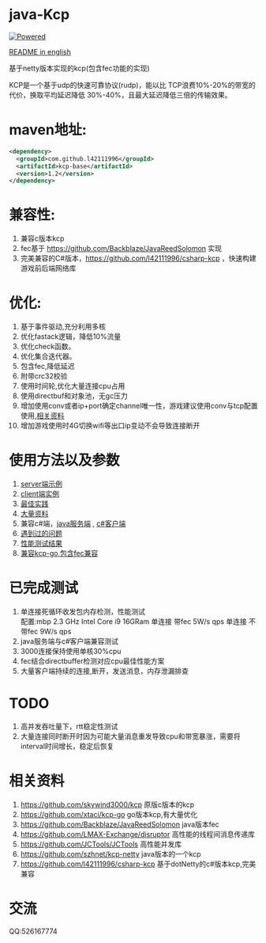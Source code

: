 # java-Kcp

[![Powered][2]][1]

[1]: https://github.com/skywind3000/kcp
[2]: http://skywind3000.github.io/word/images/kcp.svg

[README in english](https://github.com/l42111996/java-Kcp/blob/master/README.en.md)

基于netty版本实现的kcp(包含fec功能的实现)

KCP是一个基于udp的快速可靠协议(rudp)，能以比 TCP浪费10%-20%的带宽的代价，换取平均延迟降低 30%-40%，且最大延迟降低三倍的传输效果。

# maven地址:

```xml
<dependency>
  <groupId>com.github.l42111996</groupId>
  <artifactId>kcp-base</artifactId>
  <version>1.2</version>
</dependency>
```

# 兼容性:
1. 兼容c版本kcp
2. fec基于 https://github.com/Backblaze/JavaReedSolomon 实现
3. 完美兼容的C#版本，https://github.com/l42111996/csharp-kcp ，快速构建游戏前后端网络库

# 优化:
1. 基于事件驱动,充分利用多核
2. 优化fastack逻辑，降低10%流量
3. 优化check函数。
4. 优化集合迭代器。
5. 包含fec,降低延迟
6. 附带crc32校验
7. 使用时间轮,优化大量连接cpu占用
8. 使用directbuf和对象池，无gc压力
9. 增加使用conv或者ip+port确定channel唯一性，游戏建议使用conv与tcp配置使用,[相关资料](https://github.com/skywind3000/kcp/wiki/Cooperate-With-Tcp-Server)
10. 增加游戏使用时4G切换wifi等出口ip变动不会导致连接断开


# 使用方法以及参数
1. [server端示例](https://github.com/l42111996/java-Kcp/blob/master/kcp-example/src/main/java/test/KcpRttExampleServer.java)
2. [client端实例](https://github.com/l42111996/java-Kcp/blob/master/kcp-example/src/main/java/test/KcpRttExampleClient.java)
3. [最佳实践](https://github.com/skywind3000/kcp/wiki/KCP-Best-Practice)
4. [大量资料](https://github.com/skywind3000/kcp)
5. 兼容c#端，[java服务端](https://github.com/l42111996/java-Kcp/blob/master/kcp-example/src/main/java/test/Kcp4sharpExampleServer.java) , [c#客户端](https://github.com/l42111996/csharp-kcp/blob/master/example-Kcp/KcpRttExampleClient.cs)
6. [遇到过的问题](https://github.com/l42111996/java-Kcp/blob/master/QA.md)
7. [性能测试结果](https://github.com/l42111996/java-Kcp/blob/master/Benchmark.md)
8. [兼容kcp-go,包含fec兼容](https://github.com/l42111996/java-Kcp/blob/master/kcp-example/src/main/java/test/Kcp4GoExampleClient.java)

# 已完成测试
1. 单连接死循环收发包内存检测，性能测试  
配置:mbp 2.3 GHz Intel Core i9 16GRam
单连接 带fec 5W/s qps
单连接 不带fec  9W/s qps
2. java服务端与c#客户端兼容测试
3. 3000连接保持使用单核30%cpu
4. fec结合directbuffer检测对应cpu最佳性能方案
5. 大量客户端持续的连接,断开，发送消息，内存泄漏排查



# TODO 
1. 高并发吞吐量下，rtt稳定性测试
2. 大量连接同时断开时因为可能大量消息重发导致cpu和带宽暴涨，需要将interval时间增长，稳定后恢复
   
   
# 相关资料

1. https://github.com/skywind3000/kcp 原版c版本的kcp
2. https://github.com/xtaci/kcp-go go版本kcp,有大量优化
3. https://github.com/Backblaze/JavaReedSolomon java版本fec
4. https://github.com/LMAX-Exchange/disruptor 高性能的线程间消息传递库
5. https://github.com/JCTools/JCTools 高性能并发库
6. https://github.com/szhnet/kcp-netty java版本的一个kcp
7. https://github.com/l42111996/csharp-kcp 基于dotNetty的c#版本kcp,完美兼容
   
   
# 交流

QQ:526167774
   
    